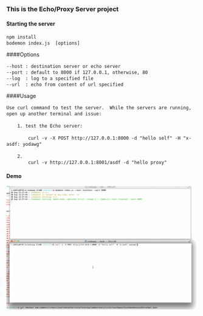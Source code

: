 ### This is the Echo/Proxy Server project

#### Starting the server

```
npm install
bodemon index.js  [options]
```


####Options

```
--host : destination server or echo server
--port : default to 8000 if 127.0.0.1, otherwise, 80
--log  : log to a specified file
--url  : echo from content of url specified

```

####Usage

```
Use curl command to test the server.  While the servers are running, open up another terminal and issue:

	1. test the Echo server:

		curl -v -X POST http://127.0.0.1:8000 -d "hello self" -H "x-asdf: yodawg"

	2.
		curl -v http://127.0.0.1:8001/asdf -d "hello proxy"

```

#### Demo
![](walkthrough.gif)
